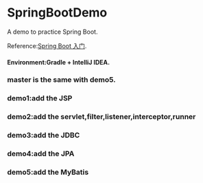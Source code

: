 # SpringBootDemo
A demo to practice Spring Boot.

Reference:[Spring Boot 入门](http://blog.csdn.net/catoop/article/details/50501664).

#### Environment:Gradle + IntelliJ IDEA.

### master is the same with demo5.

### demo1:add the JSP
### demo2:add the servlet,filter,listener,interceptor,runner
### demo3:add the JDBC
### demo4:add the JPA
### demo5:add the MyBatis


